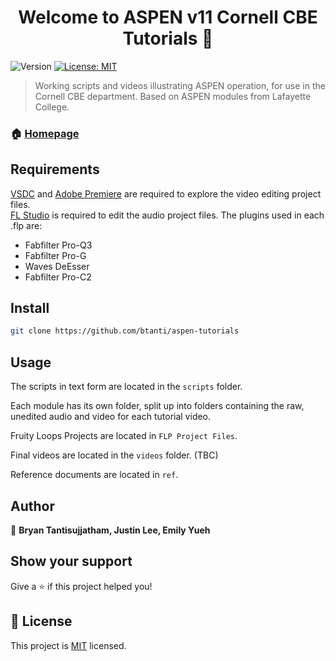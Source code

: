 <h1 align="center">Welcome to ASPEN v11 Cornell CBE Tutorials 👋</h1>
<p>
  <img alt="Version" src="https://img.shields.io/badge/version-v1.0.0-blue.svg?cacheSeconds=2592000" />
  <a href="https://opensource.org/licenses/MIT" target="_blank">
    <img alt="License: MIT" src="https://img.shields.io/badge/License-MIT-yellow.svg" />
  </a>
</p>

> Working scripts and videos illustrating ASPEN operation, for use in the Cornell CBE department. Based on ASPEN modules from Lafayette College.

### 🏠 [Homepage](https://github.com/btanti/aspen-tutorials)


## Requirements
[VSDC](https://www.videosoftdev.com/) and [Adobe Premiere](https://www.adobe.com/products/premiere.html) are required to explore the video editing project files.  
[FL Studio](https://www.image-line.com/) is required to edit the audio project files. The plugins used in each .flp are:  
- Fabfilter Pro-Q3  
- Fabfilter Pro-G  
- Waves DeEsser  
- Fabfilter Pro-C2  

##
## Install

```sh
git clone https://github.com/btanti/aspen-tutorials
```

## Usage

The scripts in text form are located in the `scripts` folder.

Each module has its own folder, split up into folders containing the raw, unedited audio and video for each tutorial video.

Fruity Loops Projects are located in `FLP Project Files`. 

Final videos are located in the `videos` folder. (TBC)

Reference documents are located  in `ref`.


## Author

👤 **Bryan Tantisujjatham, Justin Lee, Emily Yueh**


## Show your support

Give a ⭐️ if this project helped you!

## 📝 License

This project is [MIT](https://opensource.org/licenses/MIT) licensed.
